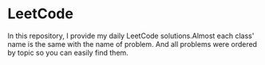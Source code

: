 # LeetCode
In this repository, I provide my daily LeetCode solutions.Almost each class' name is the same with the name of problem. And all problems were ordered by topic so you can easily find them.
